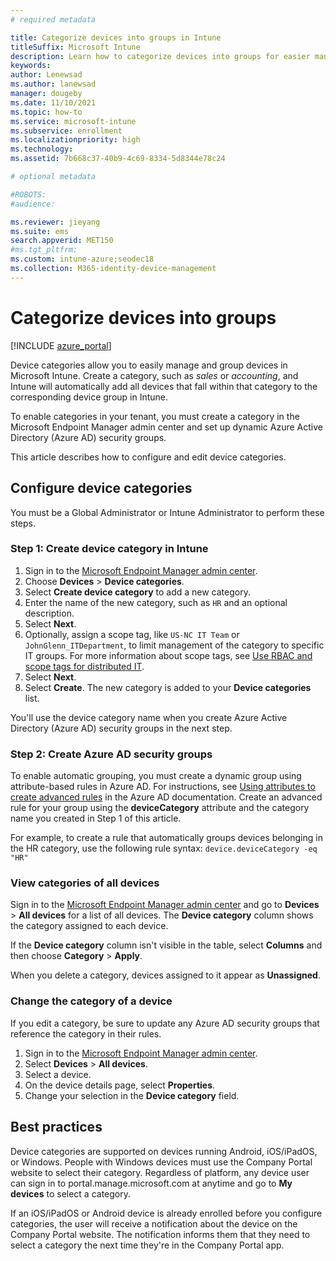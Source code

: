 ```yaml
---
# required metadata

title: Categorize devices into groups in Intune
titleSuffix: Microsoft Intune
description: Learn how to categorize devices into groups for easier management.
keywords:
author: Lenewsad
ms.author: lanewsad
manager: dougeby
ms.date: 11/10/2021
ms.topic: how-to
ms.service: microsoft-intune
ms.subservice: enrollment
ms.localizationpriority: high
ms.technology:
ms.assetid: 7b668c37-40b9-4c69-8334-5d8344e78c24

# optional metadata

#ROBOTS:
#audience:

ms.reviewer: jieyang
ms.suite: ems
search.appverid: MET150
#ms.tgt_pltfrm:
ms.custom: intune-azure;seodec18
ms.collection: M365-identity-device-management
---
```


# Categorize devices into groups

[!INCLUDE [azure_portal](../includes/azure_portal.md)]

Device categories allow you to easily manage and group devices in Microsoft Intune. Create a category, such as *sales* or *accounting*, and Intune will automatically add all devices that fall within that category to the corresponding device group in Intune.    

To enable categories in your tenant, you must create a category in the Microsoft Endpoint Manager admin center and set up dynamic Azure Active Directory (Azure AD) security groups.  
 
This article describes how to configure and edit device categories.   

## Configure device categories

You must be a Global Administrator or Intune Administrator to perform these steps.  

### Step 1: Create device category in Intune  
1. Sign in to the [Microsoft Endpoint Manager admin center](https://go.microsoft.com/fwlink/?linkid=2109431).
2. Choose **Devices** > **Device categories**.
3. Select **Create device category** to add a new category.
4. Enter the name of the new category, such as `HR` and an optional description.
5. Select **Next**.  
6. Optionally, assign a scope tag, like `US-NC IT Team` or `JohnGlenn_ITDepartment`, to limit management of the category to specific IT groups. For more information about scope tags, see [Use RBAC and scope tags for distributed IT](../fundamentals/scope-tags.md).  
7. Select **Next**.  
8. Select **Create**. The new category is added to your **Device categories** list.   

You'll use the device category name when you create Azure Active Directory (Azure AD) security groups in the next step.  

### Step 2: Create Azure AD security groups 

To enable automatic grouping, you must create a dynamic group using attribute-based rules in Azure AD. For instructions, see [Using attributes to create advanced rules](/azure/active-directory/users-groups-roles/groups-dynamic-membership#using-attributes-to-create-rules-for-device-objects) in the Azure AD documentation. Create an advanced rule for your group using the **deviceCategory** attribute and the category name you created in Step 1 of this article. 

For example, to create a rule that automatically groups devices belonging in the HR category, use the following rule syntax: `device.deviceCategory -eq "HR"`    

### View categories of all devices 
 Sign in to the [Microsoft Endpoint Manager admin center](https://go.microsoft.com/fwlink/?linkid=2109431) and go to **Devices** > **All devices** for a list of all devices. The **Device category** column shows the category assigned to each device. 
 
 If the **Device category** column isn't visible in the table, select **Columns**  and then choose **Category** > **Apply**.  

When you delete a category, devices assigned to it appear as **Unassigned**.  

### Change the category of a device  
If you edit a category, be sure to update any Azure AD security groups that reference the category in their rules.  

1. Sign in to the [Microsoft Endpoint Manager admin center](https://go.microsoft.com/fwlink/?linkid=2109431).
2. Select **Devices** > **All devices**.
3. Select a device.
4. On the device details page, select **Properties**.  
5. Change your selection in the **Device category** field.  

## Best practices  
Device categories are supported on devices running Android, iOS/iPadOS, or Windows. People with Windows devices must use the Company Portal website to select their category. Regardless of platform, any device user can sign in to portal.manage.microsoft.com at anytime and go to **My devices** to select a category. 

If an iOS/iPadOS or Android device is already enrolled before you configure categories, the user will receive a notification about the device on the Company Portal website. The notification informs them that they need to select a category the next time they're in the Company Portal app.    
